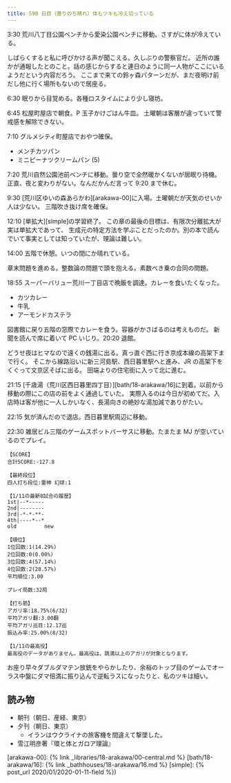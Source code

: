 ```yaml
---
title: 590 日目（曇りのち晴れ）体もツキも冷え切っている
---
```


3:30 荒川八丁目公園ベンチから愛染公園ベンチに移動。さすがに体が冷えている。

しばらくすると私に呼びかける声が聞こえる。久しぶりの警察官だ。
近所の誰かが通報したとのこと。話の感じからすると連日のように同一人物がここにいるようだという内容だろう。
ここまで来ての鈴ヶ森パターンだが、まだ夜明け前だし他に行く場所もないので居座る。

6:30 眠りから目覚める。各種ロスタイムにより少し寝坊。

6:45 松屋町屋店で朝食。P 玉子かけごはん牛皿。
土曜朝は客層が違っていて警戒感を解除できない。

7:10 グルメシティ町屋店でおやつ確保。

* メンチカツパン
* ミニピーナツクリームパン (5)

7:20 荒川自然公園池前ベンチに移動。曇り空で全然暖かくないが居眠り待機。
正直、夜と変わりがない。なんだかんだ言って 9:20 まで休む。

9:30 [荒川区ゆいの森あらかわ][arakawa-00]に入場。土曜朝だが天気のせいか人は少ない。
三階吹き抜け席を確保。

12:10 [単拡大][simple]の学習終了。
この章の最後の目標は、有限次分離拡大が実は単拡大であって、
生成元の特定方法を学ぶことだったのか。別の本で読んでいて事実としては知っていたが、理論は難しい。

14:00 五階で休憩。いつの間にか晴れている。

章末問題を進める。整数論の問題で頭を抱える。素数べき乗の合同の問題。

18:55 スーパーバリュー荒川一丁目店で晩飯を調達。カレーを食いたくなった。

* カツカレー
* 牛乳
* アーモンドカステラ

図書館に戻り五階の窓際でカレーを食う。容器がかさばるのは考えものだ。
新聞を読んで席に着いて PC いじり。20:20 退館。

どうせ夜はヒマなので遠くの銭湯に出る。真っ直ぐ西に行き京成本線の高架下まで行く。
そこから線路沿いに新三河島駅、西日暮里駅へと進み、JR の高架下をくぐって文京区そばに出る。
田端よりの住宅街に入って北に進む。

21:15 [千歳湯（荒川区西日暮里四丁目）][bath/18-arakawa/16]に到着。以前から移動の際にこの店の前をよく通過していた。
実際入るのは今日が初めてだ。入店時は客が他に一人しかいなく、長湯向きの絶妙な湯加減でありがたい。

22:15 気が済んだので退店。西日暮里駅周辺に移動。

22:30 雑居ビル三階のゲームスポットバーサスに移動。たまたま MJ が空いているのでプレイ。

```text
【SCORE】
合計SCORE:-127.8

【最終段位】
四人打ち段位:雷神 幻球:1

【1/11の最新8試合の履歴】
1st|--*-----
2nd|--------
3rd|-*-*-**-
4th|----*--*
old         new

【順位】
1位回数:1(14.29%)
2位回数:0(0.00%)
3位回数:4(57.14%)
4位回数:2(28.57%)
平均順位:3.00

プレイ局数:32局

【打ち筋】
アガリ率:18.75%(6/32)
平均アガリ翻:3.00翻
平均アガリ巡目:12.17巡
振込み率:25.00%(8/32)

【1/11の最高役】
最高役のデータがありません。最高役は、跳満以上のアガリが対象となります。
```

お座り早々ダブルダマテン放銃をやらかしたり、余裕のトップ目のゲームでオーラス中盤にダマ倍満に振り込んで逆転ラスになったりと、私のツキは細い。

## 読み物

* 朝刊（朝日、産経、東京）
* 夕刊（朝日、東京）
  * イランはウクライナの旅客機を間違えて撃墜した。
* 雪江明彦著『環と体とガロア理論』

[arakawa-00]: {% link _libraries/18-arakawa/00-central.md %}
[bath/18-arakawa/16]: {% link _bathhouses/18-arakawa/16.md %}
[simple]: {% post_url 2020/01/2020-01-11-field %})
